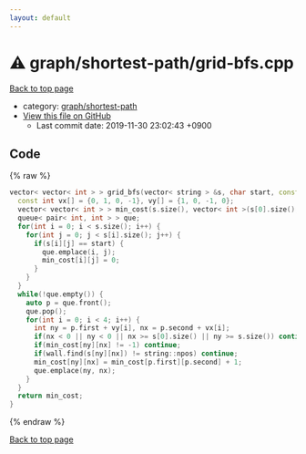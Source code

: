 ```yaml
---
layout: default
---
```


<!-- mathjax config similar to math.stackexchange -->
<script type="text/javascript" async
  src="https://cdnjs.cloudflare.com/ajax/libs/mathjax/2.7.5/MathJax.js?config=TeX-MML-AM_CHTML">
</script>
<script type="text/x-mathjax-config">
  MathJax.Hub.Config({
    TeX: { equationNumbers: { autoNumber: "AMS" }},
    tex2jax: {
      inlineMath: [ ['$','$'] ],
      processEscapes: true
    },
    "HTML-CSS": { matchFontHeight: false },
    displayAlign: "left",
    displayIndent: "2em"
  });
</script>

<script type="text/javascript" src="https://cdnjs.cloudflare.com/ajax/libs/jquery/3.4.1/jquery.min.js"></script>
<script src="https://cdn.jsdelivr.net/npm/jquery-balloon-js@1.1.2/jquery.balloon.min.js" integrity="sha256-ZEYs9VrgAeNuPvs15E39OsyOJaIkXEEt10fzxJ20+2I=" crossorigin="anonymous"></script>
<script type="text/javascript" src="../../../assets/js/copy-button.js"></script>
<link rel="stylesheet" href="../../../assets/css/copy-button.css" />


# :warning: graph/shortest-path/grid-bfs.cpp
<a href="../../../index.html">Back to top page</a>

* category: <a href="../../../index.html#73feb47c464a017d041247d88424b879">graph/shortest-path</a>
* <a href="{{ site.github.repository_url }}/blob/master/graph/shortest-path/grid-bfs.cpp">View this file on GitHub</a>
    - Last commit date: 2019-11-30 23:02:43 +0900




## Code
{% raw %}
```cpp
vector< vector< int > > grid_bfs(vector< string > &s, char start, const string &wall = "#") {
  const int vx[] = {0, 1, 0, -1}, vy[] = {1, 0, -1, 0};
  vector< vector< int > > min_cost(s.size(), vector< int >(s[0].size(), -1));
  queue< pair< int, int > > que;
  for(int i = 0; i < s.size(); i++) {
    for(int j = 0; j < s[i].size(); j++) {
      if(s[i][j] == start) {
        que.emplace(i, j);
        min_cost[i][j] = 0;
      }
    }
  }
  while(!que.empty()) {
    auto p = que.front();
    que.pop();
    for(int i = 0; i < 4; i++) {
      int ny = p.first + vy[i], nx = p.second + vx[i];
      if(nx < 0 || ny < 0 || nx >= s[0].size() || ny >= s.size()) continue;
      if(min_cost[ny][nx] != -1) continue;
      if(wall.find(s[ny][nx]) != string::npos) continue;
      min_cost[ny][nx] = min_cost[p.first][p.second] + 1;
      que.emplace(ny, nx);
    }
  }
  return min_cost;
}

```
{% endraw %}

<a href="../../../index.html">Back to top page</a>

